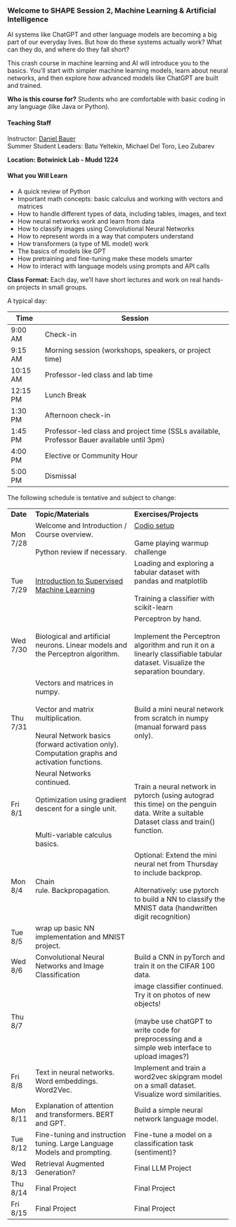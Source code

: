 ### Welcome to SHAPE Session 2, Machine Learning & Artificial Intelligence

AI systems like ChatGPT and other language models are becoming a big part of our everyday lives. But how do these systems actually work? What can they do, and where do they fall short?

This crash course in machine learning and AI will introduce you to the basics. You’ll start with simpler machine learning models, learn about neural networks, and then explore how advanced models like ChatGPT are built and trained.

**Who is this course for?** Students who are comfortable with basic coding in any language (like Java or Python).

#### Teaching Staff

Instructor: [Daniel Bauer](http://www.cs.columbia.edu/~bauer)  
Summer Student Leaders: Batu Yeltekin, Michael Del Toro, Leo Zubarev

**Location:** **Botwinick Lab - Mudd 1224**


#### **What you Will Learn**

*   A quick review of Python
*   Important math concepts: basic calculus and working with vectors and matrices
*   How to handle different types of data, including tables, images, and text
*   How neural networks work and learn from data
*   How to classify images using Convolutional Neural Networks
*   How to represent words in a way that computers understand
*   How transformers (a type of ML model) work
*   The basics of models like GPT
*   How pretraining and fine-tuning make these models smarter
*   How to interact with language models using prompts and API calls

**Class Format:** Each day, we’ll have short lectures and work on real hands-on projects in small groups.  

A typical day:

| Time | Session |
| --- | --- |
| 9:00 AM | Check-in |
| 9:15 AM | Morning session (workshops, speakers, or project time) |
| 10:15  <br>AM | Professor-led class and lab time |
| 12:15 PM | Lunch Break |
| 1:30 PM | Afternoon check-in |
| 1:45  <br>PM | Professor-led class and project time (SSLs available, Professor Bauer available until 3pm) |
| 4:00 PM | Elective or Community Hour |
| 5:00 PM | Dismissal |

The following schedule is tentative and subject to change: 

|     |     |     |
| --- | --- | --- |
| **Date** | **Topic/Materials** | **Exercises/Projects  <br>** |
| Mon 7/28 | Welcome and Introduction / Course overview. <br><br>Python review if necessary. | [Codio setup](/courses/229803/pages/codio-setup-guide "Codio setup guide")<br><br>Game playing warmup challenge |
| Tue 7/29 | [Introduction to Supervised Machine Learning](https://github.com/daniel-bauer/shape-ml-ai/blob/main/01-intro/01-intro_supervised_ml.ipynb) | Loading and exploring a tabular dataset with pandas and matplotlib  <br>  <br>Training a classifier with scikit-learn |
| Wed 7/30 | Biological and artificial neurons. Linear models and the Perceptron algorithm. | Perceptron by hand.<br><br>Implement the Perceptron algorithm and run it on a linearly classifiable tabular dataset. Visualize the separation boundary. |
| Thu 7/31 | Vectors and matrices in numpy.<br><br>Vector and matrix multiplication.<br><br>Neural Network basics (forward activation only). Computation graphs and activation functions. | Build a mini neural network from scratch in numpy (manual forward pass only). |
| Fri 8/1 | Neural Networks continued.<br><br>Optimization using gradient descent for a single unit.<br><br>  <br>Multi-variable calculus basics. | Train a neural network in pytorch (using autograd this time) on the penguin data. Write a suitable Dataset class and train() function. |
| Mon 8/4 | Chain rule. Backpropagation. | Optional: Extend the mini neural net from Thursday to include backprop.  <br>  <br>Alternatively: use pytorch to build a NN to classify the MNIST data (handwritten digit recognition) |
| Tue 8/5 | wrap up basic NN implementation and MNIST project. |     |
| Wed 8/6 | Convolutional Neural Networks and Image Classification | Build a CNN in pyTorch and train it on the CIFAR 100 data. |
| Thu 8/7 |     | image classifier continued. Try it on photos of new objects!  <br>  <br>(maybe use chatGPT to write code for preprocessing and a simple web interface to upload images?) |
| Fri 8/8 | Text in neural networks. Word embeddings. Word2Vec. | Implement and train a word2vec skipgram model on a small dataset. Visualize word similarities. |
| Mon 8/11 | Explanation of attention and transformers. BERT and GPT. | Build a simple neural network language model. |
| Tue 8/12 | Fine-tuning and instruction tuning. Large Language Models and prompting. | Fine-tune a model on a classification task (sentiment)? |
| Wed 8/13 | Retrieval Augmented Generation? | Final LLM Project |
| Thu 8/14 | Final Project | Final Project |
| Fri  8/15 | Final Project | Final Project |


